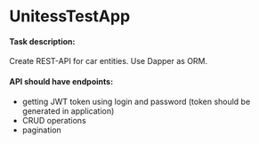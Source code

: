 # UnitessTestApp

#### Task description: 
Create REST-API for car entities. Use Dapper as ORM. 

#### API should have endpoints: 
 - getting JWT token using login and password (token should be generated in application)
 - CRUD operations
 - pagination